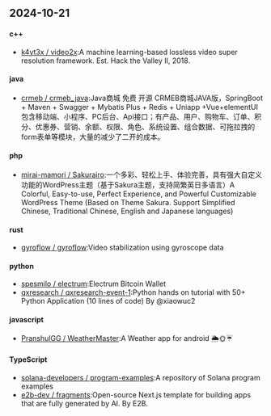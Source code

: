 ## 2024-10-21
#### c++
* [k4yt3x / video2x](https://github.com/k4yt3x/video2x):A machine learning-based lossless video super resolution framework. Est. Hack the Valley II, 2018.
#### java
* [crmeb / crmeb_java](https://github.com/crmeb/crmeb_java):Java商城 免费 开源 CRMEB商城JAVA版，SpringBoot + Maven + Swagger + Mybatis Plus + Redis + Uniapp +Vue+elementUI 包含移动端、小程序、PC后台、Api接口；有产品、用户、购物车、订单、积分、优惠券、营销、余额、权限、角色、系统设置、组合数据、可拖拉拽的form表单等模块，大量的减少了二开的成本。
#### php
* [mirai-mamori / Sakurairo](https://github.com/mirai-mamori/Sakurairo):一个多彩、轻松上手、体验完善，具有强大自定义功能的WordPress主题（基于Sakura主题，支持简繁英日多语言）A Colorful, Easy-to-use, Perfect Experience, and Powerful Customizable WordPress Theme (Based on Theme Sakura. Support Simplified Chinese, Traditional Chinese, English and Japanese languages)
#### rust
* [gyroflow / gyroflow](https://github.com/gyroflow/gyroflow):Video stabilization using gyroscope data
#### python
* [spesmilo / electrum](https://github.com/spesmilo/electrum):Electrum Bitcoin Wallet
* [qxresearch / qxresearch-event-1](https://github.com/qxresearch/qxresearch-event-1):Python hands on tutorial with 50+ Python Application (10 lines of code) By @xiaowuc2
#### javascript
* [PranshulGG / WeatherMaster](https://github.com/PranshulGG/WeatherMaster):A Weather app for android 🌦🌞☔
#### TypeScript
* [solana-developers / program-examples](https://github.com/solana-developers/program-examples):A repository of Solana program examples
* [e2b-dev / fragments](https://github.com/e2b-dev/fragments):Open-source Next.js template for building apps that are fully generated by AI. By E2B.
